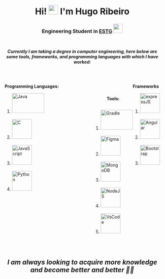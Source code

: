 <h1 align="center">Hi! <img src="https://media.giphy.com/media/WUlplcMpOCEmTGBtBW/giphy.gif" width="30"> I'm Hugo Ribeiro</h1>
<h3 align="center"> <strong>Engineering Student in <a href="https://www.estg.ipp.pt">ESTG</a></strong> <img src="https://media.giphy.com/media/fYSnHlufseco8Fh93Z/giphy.gif" width="30"></h3>

</br>

<center>

***Currently I am taking a degree in computer engineering, here below are some tools, frameworks, and programming languages with which I have worked:***

</center>

<br>
<br>

<div style="display: flex; ">
  <div style="flex: 1;">
    <p><strong>Programming Languages:</strong></p>
    <ol>
      <li><img src="https://user-images.githubusercontent.com/76649650/220453328-abdc7556-6614-4556-9ee7-6cc001b0bcc7.png" alt="Java" width="104" height="64" /></li>
      <br>
      <li><img src="https://user-images.githubusercontent.com/76649650/220453754-d039e7be-959a-499f-b32b-811e30353df6.png" alt="C" width="64" height="64" /></li>
      <br>
      <li><img src="https://cdn.jsdelivr.net/gh/devicons/devicon/icons/javascript/javascript-original.svg" alt="JavaScript" width="64" height="64" /></li>
      <br>
      <li><img src="https://cdn.jsdelivr.net/gh/devicons/devicon/icons/python/python-original.svg" alt="Python" width="64" height="64" /></li>
    </ol>
  </div>

<br><br>
  
   <div style="display: flex; flex-direction: column; align-items: center; margin-top: 40px; ">
    <p><strong>Tools:</strong></p>
    <ol>
      <li><img src="https://user-images.githubusercontent.com/76649650/220454372-e387b3d3-8d32-474a-bcc6-46ca8eee125d.png" alt="Gradle" width="104" height="64" /></li>
      <br>
      <li><img src="https://cdn.jsdelivr.net/gh/devicons/devicon/icons/figma/figma-original.svg" alt="Figma" width="64" height="64" /></li>
      <br>
      <li><img src="https://cdn.jsdelivr.net/gh/devicons/devicon/icons/mongodb/mongodb-original-wordmark.svg" alt="MongoDB" width="64" height="64" /></li>
      <br>
      <li><img src="https://cdn.jsdelivr.net/gh/devicons/devicon/icons/nodejs/nodejs-original.svg" alt="NodeJS" width="64" height="64" /></li>
      <br>
      <li><img src="https://cdn.jsdelivr.net/gh/devicons/devicon/icons/visualstudio/visualstudio-plain.svg" alt="VsCode"  width="64" height="64"/></li>
    </ol>
  </div>

<br><br>

 <div>
  <p><strong>Frameworks</strong></p>
  <ol>
    <li><img src="https://cdn.jsdelivr.net/gh/devicons/devicon/icons/express/express-original.svg" alt="expressJS" width="64" height="64" /></li>
    <br>
    <li><img src="https://cdn.jsdelivr.net/gh/devicons/devicon/icons/angularjs/angularjs-original.svg" alt="Angular" width="64" height="64" /></li>
    <br>
    <li><img src="https://cdn.jsdelivr.net/gh/devicons/devicon/icons/bootstrap/bootstrap-original-wordmark.svg" alt="Bootstrap" width="64" height="64"/></li>
  </ol>
</div>
</div>

<br>
<br>

## <p align="center"><em><b>I am always looking to acquire more knowledge and become better and better &#x1F468;&#x200D;&#x1F4BB;</b></em></p>
















